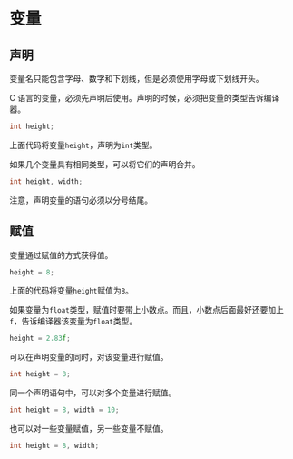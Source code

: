 # 变量

## 声明

变量名只能包含字母、数字和下划线，但是必须使用字母或下划线开头。

C 语言的变量，必须先声明后使用。声明的时候，必须把变量的类型告诉编译器。

```c
int height;
```

上面代码将变量`height`，声明为`int`类型。

如果几个变量具有相同类型，可以将它们的声明合并。

```c
int height, width;
```

注意，声明变量的语句必须以分号结尾。

## 赋值

变量通过赋值的方式获得值。

```c
height = 8;
```

上面的代码将变量`height`赋值为`8`。

如果变量为`float`类型，赋值时要带上小数点。而且，小数点后面最好还要加上`f`，告诉编译器该变量为`float`类型。

```c
height = 2.83f;
```

可以在声明变量的同时，对该变量进行赋值。

```c
int height = 8;
```

同一个声明语句中，可以对多个变量进行赋值。

```c
int height = 8, width = 10;
```

也可以对一些变量赋值，另一些变量不赋值。

```c
int height = 8, width;
```
